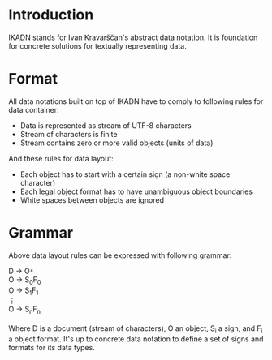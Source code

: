 # Introduction #

IKADN stands for Ivan Kravarščan's abstract data notation. It is foundation for concrete solutions for textually representing data.

# Format #

All data notations built on top of IKADN have to comply to following rules for data container:

  * Data is represented as stream of UTF-8 characters
  * Stream of characters is finite
  * Stream contains zero or more valid objects (units of data)

And these rules for data layout:
  * Each object has to start with a certain sign (a non-white space character)
  * Each legal object format has to have unambiguous object boundaries
  * White spaces between objects are ignored

# Grammar #

Above data layout rules can be expressed with following grammar:

D → O`*`<br>
O → S<sub>0</sub>F<sub>0</sub><br>
O → S<sub>1</sub>F<sub>1</sub><br>⋮<br>
O → S<sub>n</sub>F<sub>n</sub><br>
<br>
Where D is a document (stream of characters), O an object, S<sub>i</sub> a sign, and F<sub>i</sub> a object format. It's up to concrete data notation to define a set of signs and formats for its data types.